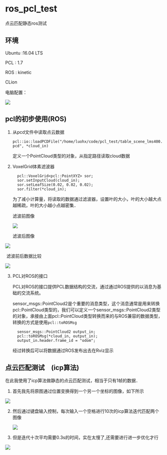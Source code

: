 # ros_pcl_test
点云匹配静态ros测试

## 环境

Ubuntu :16.04 LTS

PCL : 1.7

ROS : kinetic

CLion

电脑配置：

![](https://s1.ax1x.com/2020/05/08/Ynuh2q.png)

## pcl的初步使用(ROS)

1. 从pcd文件中读取点云数据

   `pcl::io::loadPCDFile("/home/luohx/code/pcl_test/table_scene_lms400.pcd", *cloud_in)`

   定义一个PointCloud类型的对象，从指定路径读取cloud数据

2. VoxelGrid体素滤波器

   ```
     pcl::VoxelGrid<pcl::PointXYZ> sor;
     sor.setInputCloud(cloud_in);
     sor.setLeafSize(0.02, 0.02, 0.02);
     sor.filter(*cloud_in);
   ```

   为了减小计算量，将读取的数据通过滤波器，设置叶的大小，叶的大小越大点越稀疏，叶的大小越小点越密集．

   滤波前图像

   ![](https://s1.ax1x.com/2020/05/08/Yn1yND.png)

   滤波后图像

![](https://s1.ax1x.com/2020/05/08/Ynl6ln.png)

​	滤波前后数据比较

![](https://s1.ax1x.com/2020/05/08/Yn8kFS.png)

3. PCL对ROS的接口

   PCL对ROS的接口提供PCL数据结构的交流，通过通过ROS提供的以消息为基础的交流系统。

   sensor_msgs::PointCloud2是个重要的消息类型，这个消息通常是用来转换pcl::PointCloud类型的，我们可以定义一个sensor_msgs::PointCloud2类型的对象，承接由上面pcl::PointCloud类型转换而来的与ROS兼容的数据类型，转换的方式是使用`pcl::toROSMsg`

   ```
     sensor_msgs::PointCloud2 output_in;
     pcl::toROSMsg(*cloud_in, output_in);
     output_in.header.frame_id = "odom";
   ```

   经过转换后可以将数据通过ROS发布出去在Rviz显示

## 点云匹配测试　(icp算法)

在此我使用了icp算法做静态的点云匹配测试，相当于只有1帧的数据．

1. 首先我先将原图通过位置变换得到一个另一个坐标的图像，如下所示

![](https://s1.ax1x.com/2020/05/08/YntY4K.png)

2. 然后通过键盘输入控制，每次输入一个空格进行10次的icp算法迭代匹配两个图像

   ![](https://s1.ax1x.com/2020/05/08/YnrKg0.png)

3. 但是迭代十次平均需要0.3s的时间，实在太慢了,还需要进行进一步优化才行

![](https://s1.ax1x.com/2020/05/08/YnDz4A.png)